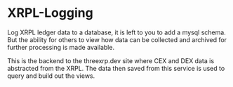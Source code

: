 # XRPL-Logging
Log XRPL ledger data to a database, it is left to you to add a mysql schema. But the ability for others to view how data can be collected and archived for further processing is made available.

This is the backend to the threexrp.dev site where CEX and DEX data is abstracted from the XRPL. The data then saved from this service is used to query and build out the views.
